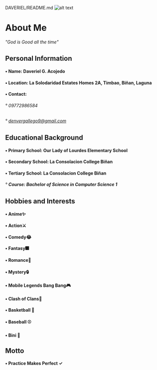 DAVERIEL/README.md
![alt text](https://github.com/user-attachments/assets/93d4158f-6acf-4377-b06b-83ef6465c3ae)



# About Me 

###### "God is Good all the time"

## Personal Information

#### • **Name**: Daveriel G. Acojedo 
#### • **Location**: La Solodaridad Estates Homes 2A, Timbao, Biñan, Laguna
#### • **Contact**:
###### °  09772986584
###### ° denvergallego9@gmail.com

## Educational Background

#### • **Primary School**: Our Lady of Lourdes Elementary School
#### • **Secondary School**: La Consolacion College Biñan
#### • **Tertiary Schoo**l: La Consolacion College Biñan
###### ° **Course: Bachelor of Science in Computer Science 1**

## Hobbies and Interests

#### • **Anime**✨
#### • **Action**⚔
#### • **Comedy**😂
#### • **Fantasy**🎆
#### • **Romance**🥰
#### • **Mystery**🔒
#### • **Mobile Legends Bang Bang**🎮
#### • **Clash of Clans**🧩
#### • **Basketball** 🏀
#### • **Baseball** ⚾
#### • **Bini** 🌸

## Motto

#### • Practice Makes Perfect ✓


